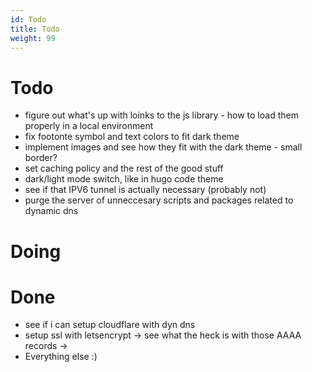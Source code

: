 ```yaml
---
id: Todo
title: Todo
weight: 99
---
```

# Todo
+ figure out what's up with loinks to the js library - how to load them properly in a local environment
+ fix footonte symbol and text colors to fit dark theme
+ implement images and see how they fit with the dark theme - small border?
+ set caching policy and the rest of the good stuff
+ dark/light mode switch, like in hugo code theme
+ see if that IPV6 tunnel is actually necessary (probably not)
+ purge the server of unneccesary scripts and packages related to dynamic dns


  
# Doing


# Done
+ see if i can setup cloudflare with dyn dns
+ setup ssl with letsencrypt -> see what the heck is with those AAAA records -> 
+ Everything else :)